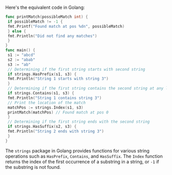Here's the equivalent code in Golang:
```go
func printMatch(possibleMatch int) {
 if possibleMatch != -1 {
 fmt.Printf("Found match at pos %dn", possibleMatch)
 } else {
 fmt.Println("Did not find any matches")
 }
}
func main() {
 s1 := "abcd"
 s2 := "abab"
 s3 := "ab"
 // Determining if the first string starts with second string
 if strings.HasPrefix(s1, s3) {
 fmt.Println("String 1 starts with string 3")
 }
 // Determining if the first string contains the second string at any location
 if strings.Contains(s1, s3) {
 fmt.Println("String 1 contains string 3")
 // Print the location of the match
 matchPos := strings.Index(s1, s3)
 printMatch(matchPos) // Found match at pos 0
 }
 // Determining if the first string ends with the second string
 if strings.HasSuffix(s2, s3) {
 fmt.Println("String 2 ends with string 3")
 }
}
```
The `strings` package in Golang provides functions for various string operations such as `HasPrefix`, `Contains`, and `HasSuffix`. The `Index` function returns the index of the first occurrence of a substring in a string, or `-1` if the substring is not found.

